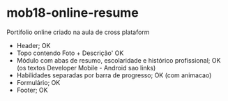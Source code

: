 # mob18-online-resume
Portifolio online criado na aula de cross plataform


- Header;
OK
- Topo contendo Foto + Descrição'
OK
- Módulo com abas de resumo, escolaridade e histórico profissional;
OK (os textos Developer Mobile - Android sao links)
- Habilidades separadas por barra de progresso;
OK (com animacao)
- Formulário;
OK
- Footer;
OK
